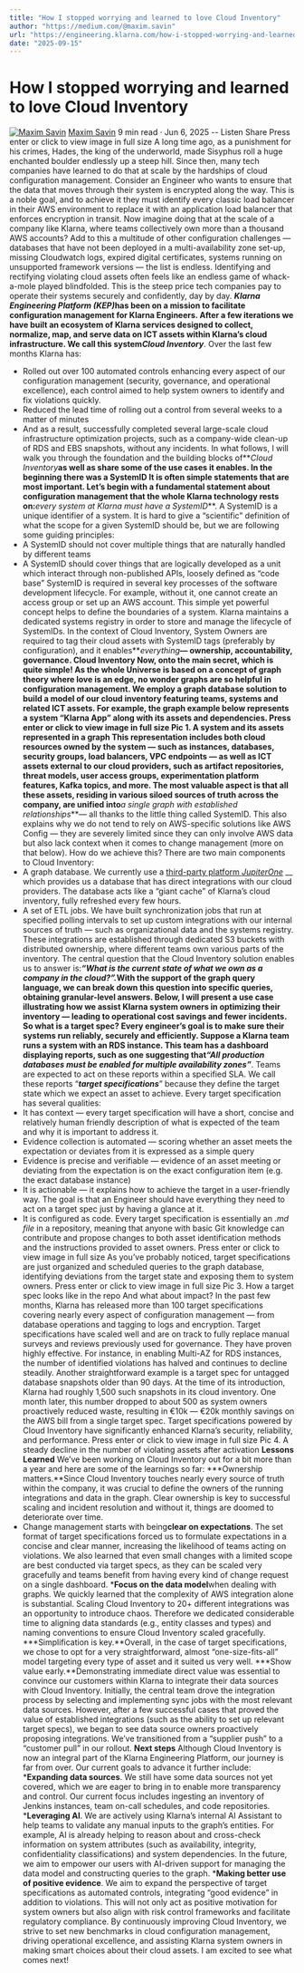 ```yaml
---
title: "How I stopped worrying and learned to love Cloud Inventory"
author: "https://medium.com/@maxim.savin"
url: "https://engineering.klarna.com/how-i-stopped-worrying-and-learned-to-love-cloud-inventory-723cd3c49d46?source=rss----86090d14ab52---4"
date: "2025-09-15"
---
```


# How I stopped worrying and learned to love Cloud Inventory
[![Maxim Savin](https://miro.medium.com/v2/da:true/resize:fill:64:64/0*hciM-9qNwnB214Zr)](https://medium.com/@maxim.savin?source=post_page---byline--723cd3c49d46---------------------------------------)
[Maxim Savin](https://medium.com/@maxim.savin?source=post_page---byline--723cd3c49d46---------------------------------------)
9 min read
·
Jun 6, 2025
[](https://medium.com/m/signin?actionUrl=https%3A%2F%2Fmedium.com%2F_%2Fvote%2Fklarna-engineering%2F723cd3c49d46&operation=register&redirect=https%3A%2F%2Fengineering.klarna.com%2Fhow-i-stopped-worrying-and-learned-to-love-cloud-inventory-723cd3c49d46&user=Maxim+Savin&userId=ea173cae8136&source=---header_actions--723cd3c49d46---------------------clap_footer------------------)
\--
[](https://medium.com/m/signin?actionUrl=https%3A%2F%2Fmedium.com%2F_%2Fbookmark%2Fp%2F723cd3c49d46&operation=register&redirect=https%3A%2F%2Fengineering.klarna.com%2Fhow-i-stopped-worrying-and-learned-to-love-cloud-inventory-723cd3c49d46&source=---header_actions--723cd3c49d46---------------------bookmark_footer------------------)
Listen
Share
Press enter or click to view image in full size
A long time ago, as a punishment for his crimes, Hades, the king of the underworld, made Sisyphus roll a huge enchanted boulder endlessly up a steep hill. Since then, many tech companies have learned to do that at scale by the hardships of cloud configuration management.
Consider an Engineer who wants to ensure that the data that moves through their system is encrypted along the way. This is a noble goal, and to achieve it they must identify every classic load balancer in their AWS environment to replace it with an application load balancer that enforces encryption in transit. Now imagine doing that at the scale of a company like Klarna, where teams collectively own more than a thousand AWS accounts? Add to this a multitude of other configuration challenges — databases that have not been deployed in a multi-availability zone set-up, missing Cloudwatch logs, expired digital certificates, systems running on unsupported framework versions — the list is endless. Identifying and rectifying violating cloud assets often feels like an endless game of whack-a-mole played blindfolded. This is the steep price tech companies pay to operate their systems securely and confidently, day by day.
**_Klarna Engineering Platform (KEP)_**has been on a mission to facilitate configuration management for Klarna Engineers. After a few iterations we have built an ecosystem of Klarna services designed to collect, normalize, map, and serve data on ICT assets within Klarna’s cloud infrastructure. We call this system**_Cloud Inventory_**.
Over the last few months Klarna has:
* Rolled out over 100 automated controls enhancing every aspect of our configuration management (security, governance, and operational excellence), each control aimed to help system owners to identify and fix violations quickly.
* Reduced the lead time of rolling out a control from several weeks to a matter of minutes
* And as a result, successfully completed several large-scale cloud infrastructure optimization projects, such as a company-wide clean-up of RDS and EBS snapshots, without any incidents.
In what follows, I will walk you through the foundation and the building blocks of**_Cloud Inventory_**as well as share some of the use cases it enables.
**In the beginning there was a SystemID**
It is often simple statements that are most important. Let’s begin with a fundamental statement about configuration management that the whole Klarna technology rests on:**_every system at Klarna must have a SystemID_**. A SystemID is a unique identifier of a system. It is hard to give a “scientific” definition of what the scope for a given SystemID should be, but we are following some guiding principles:
* A SystemID should not cover multiple things that are naturally handled by different teams
* A SystemID should cover things that are logically developed as a unit which interact through non-published APIs, loosely defined as “code base”
SystemID is required in several key processes of the software development lifecycle. For example, without it, one cannot create an access group or set up an AWS account. This simple yet powerful concept helps to define the boundaries of a system. Klarna maintains a dedicated systems registry in order to store and manage the lifecycle of SystemIDs. In the context of Cloud Inventory, System Owners are required to tag their cloud assets with SystemID tags (preferably by configuration), and it enables**_everything_**— ownership, accountability, governance.
**Cloud Inventory**
Now, onto the main secret, which is quite simple! As the whole Universe is based on a concept of graph theory where love is an edge, no wonder graphs are so helpful in configuration management. We employ a graph database solution to build a model of our cloud inventory featuring teams, systems and related ICT assets. For example, the graph example below represents a system “Klarna App” along with its assets and dependencies.
Press enter or click to view image in full size
Pic 1. A system and its assets represented in a graph
This representation includes both cloud resources owned by the system — such as instances, databases, security groups, load balancers, VPC endpoints — as well as ICT assets external to our cloud providers, such as artifact repositories, threat models, user access groups, experimentation platform features, Kafka topics, and more. The most valuable aspect is that all these assets, residing in various siloed sources of truth across the company, are unified into**_a single graph with established relationships_**— all thanks to the little thing called SystemID. This also explains why we do not tend to rely on AWS-specific solutions like AWS Config — they are severely limited since they can only involve AWS data but also lack context when it comes to change management (more on that below).
How do we achieve this? There are two main components to Cloud Inventory:
* A graph database. We currently use a [third-party platform _JupiterOne_](https://www.jupiterone.com/) __ which provides us a database that has direct integrations with our cloud providers. The database acts like a “giant cache” of Klarna’s cloud inventory, fully refreshed every few hours.
* A set of ETL jobs. We have built synchronization jobs that run at specified polling intervals to set up custom integrations with our internal sources of truth — such as organizational data and the systems registry. These integrations are established through dedicated S3 buckets with distributed ownership, where different teams own various parts of the inventory.
The central question that the Cloud Inventory solution enables us to answer is:**_“What is the current state of what we own as a company in the cloud?”._**With the support of the graph query language, we can break down this question into specific queries, obtaining granular-level answers.
Below, I will present a use case illustrating how we assist Klarna system owners in optimizing their inventory — leading to operational cost savings and fewer incidents.
**So what is a target spec?**
Every engineer’s goal is to make sure their systems run reliably, securely and efficiently. Suppose a Klarna team runs a system with an RDS instance. This team has a dashboard displaying reports, such as one suggesting that**_“All production databases must be enabled for multiple availability zones”_**. Teams are expected to act on these reports within a specified SLA.
We call these reports “**_target specifications_**” because they define the target state which we expect an asset to achieve. Every target specification has several qualities:
* It has context — every target specification will have a short, concise and relatively human friendly description of what is expected of the team and why it is important to address it.
* Evidence collection is automated — scoring whether an asset meets the expectation or deviates from it is expressed as a simple query
* Evidence is precise and verifiable — evidence of an asset meeting or deviating from the expectation is on the exact configuration item (e.g. the exact database instance)
* It is actionable — it explains how to achieve the target in a user-friendly way. The goal is that an Engineer should have everything they need to act on a target spec just by having a glance at it.
* It is configured as code. Every target specification is essentially an _.md file_ in a repository, meaning that anyone with basic Git knowledge can contribute and propose changes to both asset identification methods and the instructions provided to asset owners.
Press enter or click to view image in full size
As you’ve probably noticed, target specifications are just organized and scheduled queries to the graph database, identifying deviations from the target state and exposing them to system owners.
Press enter or click to view image in full size
Pic 3. How a target spec looks like in the repo
And what about impact? In the past few months, Klarna has released more than 100 target specifications covering nearly every aspect of configuration management — from database operations and tagging to logs and encryption. Target specifications have scaled well and are on track to fully replace manual surveys and reviews previously used for governance. They have proven highly effective. For instance, in enabling Multi-AZ for RDS instances, the number of identified violations has halved and continues to decline steadily.
Another straightforward example is a target spec for untagged database snapshots older than 90 days. At the time of its introduction, Klarna had roughly 1,500 such snapshots in its cloud inventory. One month later, this number dropped to about 500 as system owners proactively reduced waste, resulting in €10k — €20k monthly savings on the AWS bill from a single target spec.
Target specifications powered by Cloud Inventory have significantly enhanced Klarna’s security, reliability, and performance.
Press enter or click to view image in full size
Pic 4. A steady decline in the number of violating assets after activation
**Lessons Learned**
We’ve been working on Cloud Inventory out for a bit more than a year and here are some of the learnings so far:
***Ownership matters.**Since Cloud Inventory touches nearly every source of truth within the company, it was crucial to define the owners of the running integrations and data in the graph. Clear ownership is key to successful scaling and incident resolution and without it, things are doomed to deteriorate over time.
* Change management starts with being**clear on expectations**. The set format of target specifications forced us to formulate expectations in a concise and clear manner, increasing the likelihood of teams acting on violations. We also learned that even small changes with a limited scope are best conducted via target specs, as they can be scaled very gracefully and teams benefit from having every kind of change request on a single dashboard.
***Focus on the data model**when dealing with graphs. We quickly learned that the complexity of AWS integration alone is substantial. Scaling Cloud Inventory to 20+ different integrations was an opportunity to introduce chaos. Therefore we dedicated considerable time to aligning data standards (e.g., entity classes and types) and naming conventions to ensure Cloud Inventory scaled gracefully.
***Simplification is key.**Overall, in the case of target specifications, we chose to opt for a very straightforward, almost “one-size-fits-all” model targeting every type of asset and it suited us very well.
***Show value early.**Demonstrating immediate direct value was essential to convince our customers within Klarna to integrate their data sources with Cloud Inventory. Initially, the central team drove the integration process by selecting and implementing sync jobs with the most relevant data sources. However, after a few successful cases that proved the value of established integrations (such as the ability to set up relevant target specs), we began to see data source owners proactively proposing integrations. We’ve transitioned from a “supplier push” to a “customer pull” in our rollout.
**Next steps**
Although Cloud Inventory is now an integral part of the Klarna Engineering Platform, our journey is far from over. Our current goals to advance it further include:
***Expanding data sources**. We still have some data sources not yet covered, which we are eager to bring in to enable more transparency and control. Our current focus includes ingesting an inventory of Jenkins instances, team on-call schedules, and code repositories.
***Leveraging AI**. We are actively using Klarna’s internal AI Assistant to help teams to validate any manual inputs to the graph’s entities. For example, AI is already helping to reason about and cross-check information on system attributes (such as availability, integrity, confidentiality classifications) and system dependencies. In the future, we aim to empower our users with AI-driven support for managing the data model and constructing queries to the graph.
***Making better use of positive evidence**. We aim to expand the perspective of target specifications as automated controls, integrating “good evidence” in addition to violations. This will not only act as positive motivation for system owners but also align with risk control frameworks and facilitate regulatory compliance.
By continuously improving Cloud Inventory, we strive to set new benchmarks in cloud configuration management, driving operational excellence, and assisting Klarna system owners in making smart choices about their cloud assets. I am excited to see what comes next!
